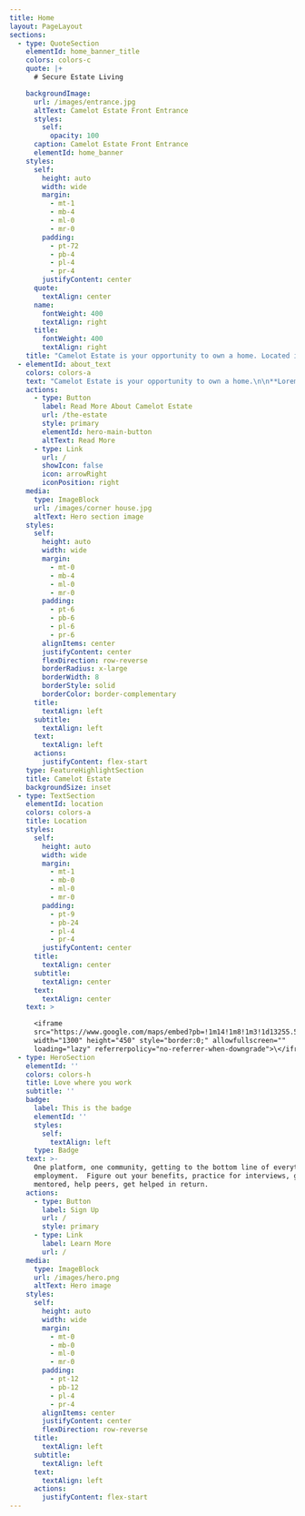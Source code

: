 ```yaml
---
title: Home
layout: PageLayout
sections:
  - type: QuoteSection
    elementId: home_banner_title
    colors: colors-c
    quote: |+
      # Secure Estate Living

    backgroundImage:
      url: /images/entrance.jpg
      altText: Camelot Estate Front Entrance
      styles:
        self:
          opacity: 100
      caption: Camelot Estate Front Entrance
      elementId: home_banner
    styles:
      self:
        height: auto
        width: wide
        margin:
          - mt-1
          - mb-4
          - ml-0
          - mr-0
        padding:
          - pt-72
          - pb-4
          - pl-4
          - pr-4
        justifyContent: center
      quote:
        textAlign: center
      name:
        fontWeight: 400
        textAlign: right
      title:
        fontWeight: 400
        textAlign: right
    title: "Camelot Estate is your opportunity to own a home. Located in the northern suburb of Kraaifontein, in Cape Town, the estate has 108 homes, with several\_design options, all within a 24 hour access controlled security estate."
  - elementId: about_text
    colors: colors-a
    text: "Camelot Estate is your opportunity to own a home.\n\n**Lorem Ipsum**\_is simply dummy text of the printing and typesetting industry. Lorem Ipsum has been the industry's standard dummy text ever since the 1500s, when an unknown printer took a galley of type and scrambled it to make a type specimen book. It has survived not only five centuries, but also the leap into electronic typesetting, remaining essentially unchanged.\n"
    actions:
      - type: Button
        label: Read More About Camelot Estate
        url: /the-estate
        style: primary
        elementId: hero-main-button
        altText: Read More
      - type: Link
        url: /
        showIcon: false
        icon: arrowRight
        iconPosition: right
    media:
      type: ImageBlock
      url: /images/corner house.jpg
      altText: Hero section image
    styles:
      self:
        height: auto
        width: wide
        margin:
          - mt-0
          - mb-4
          - ml-0
          - mr-0
        padding:
          - pt-6
          - pb-6
          - pl-6
          - pr-6
        alignItems: center
        justifyContent: center
        flexDirection: row-reverse
        borderRadius: x-large
        borderWidth: 8
        borderStyle: solid
        borderColor: border-complementary
      title:
        textAlign: left
      subtitle:
        textAlign: left
      text:
        textAlign: left
      actions:
        justifyContent: flex-start
    type: FeatureHighlightSection
    title: Camelot Estate
    backgroundSize: inset
  - type: TextSection
    elementId: location
    colors: colors-a
    title: Location
    styles:
      self:
        height: auto
        width: wide
        margin:
          - mt-1
          - mb-0
          - ml-0
          - mr-0
        padding:
          - pt-9
          - pb-24
          - pl-4
          - pr-4
        justifyContent: center
      title:
        textAlign: center
      subtitle:
        textAlign: center
      text:
        textAlign: center
    text: >

      <iframe
      src="https://www.google.com/maps/embed?pb=!1m14!1m8!1m3!1d13255.585455778026!2d18.7166061!3d-33.8407832!3m2!1i1024!2i768!4f13.1!3m3!1m2!1s0x0%3A0xa0c66de00e4d978c!2sCamelot%20Estate.!5e0!3m2!1sen!2sza!4v1665067171801!5m2!1sen!2sza"
      width="1300" height="450" style="border:0;" allowfullscreen=""
      loading="lazy" referrerpolicy="no-referrer-when-downgrade">\</iframe>
  - type: HeroSection
    elementId: ''
    colors: colors-h
    title: Love where you work
    subtitle: ''
    badge:
      label: This is the badge
      elementId: ''
      styles:
        self:
          textAlign: left
      type: Badge
    text: >-
      One platform, one community, getting to the bottom line of everything
      employment.  Figure out your benefits, practice for interviews, get
      mentored, help peers, get helped in return.
    actions:
      - type: Button
        label: Sign Up
        url: /
        style: primary
      - type: Link
        label: Learn More
        url: /
    media:
      type: ImageBlock
      url: /images/hero.png
      altText: Hero image
    styles:
      self:
        height: auto
        width: wide
        margin:
          - mt-0
          - mb-0
          - ml-0
          - mr-0
        padding:
          - pt-12
          - pb-12
          - pl-4
          - pr-4
        alignItems: center
        justifyContent: center
        flexDirection: row-reverse
      title:
        textAlign: left
      subtitle:
        textAlign: left
      text:
        textAlign: left
      actions:
        justifyContent: flex-start
---
```

